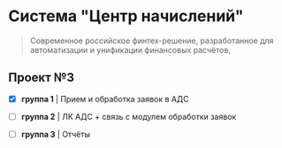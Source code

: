 # Система "Центр начислений"
> Cовременное российское финтех-решение, разработанное для автоматизации и унификации финансовых расчётов,

## Проект №3

- [X] **группа 1** | Прием и обработка заявок в АДС
- [ ] **группа 2** | ЛК АДС + связь с модулем обработки заявок
- [ ] **группа 3** | Отчёты
 

